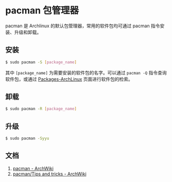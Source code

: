 # pacman 包管理器

pacman 是 Archlinux 的默认包管理器，常用的软件包均可通过 pacman 指令安装、升级和卸载。

## 安装

```bash
$ sudo pacman -S [package_name]
```

其中 `[package_name]` 为需要安装的软件包的名字。可以通过 `pacman -Q` 指令查询软件包，或通过 [Packages-ArchLinux](https://www.archlinux.org/packages/) 页面进行软件包的检索。

## 卸载

```bash
$ sudo pacman -R [package_name]
```

## 升级

```bash
$ sudo pacman -Syyu
```

## 文档

1. [pacman - ArchWiki](https://wiki.archlinux.org/index.php/pacman)
2. [pacman/Tips and tricks - ArchWiki](https://wiki.archlinux.org/index.php/Pacman/Tips_and_tricks)
